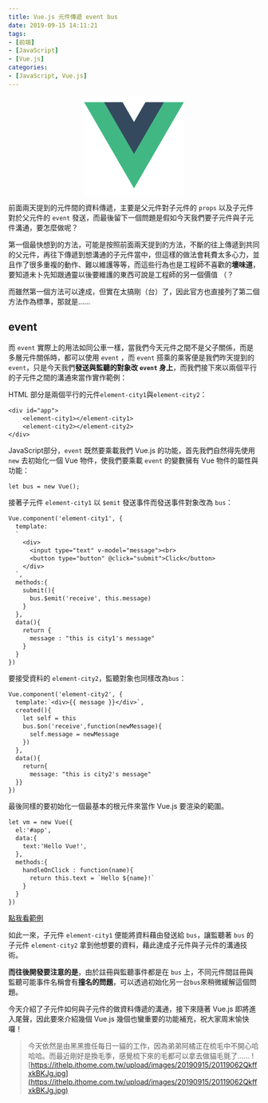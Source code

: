 ```yaml
---
title: Vue.js 元件傳遞 event bus
date: 2019-09-15 14:11:21
tags:
- [前端]
- [JavaScript]
- [Vue.js]
categories: 
- [JavaScript, Vue.js]
---
```


<div style="display:flex;justify-content:center;">
  <img style="object-fit:cover;" src='/images/vue-logo.png' width='200px' height='200px' />
</div>

前面兩天提到的元件間的資料傳遞，主要是父元件對子元件的 `props` 以及子元件對於父元件的 `event` 發送，而最後留下一個問題是假如今天我們要子元件與子元件溝通，要怎麼做呢？

第一個最快想到的方法，可能是按照前面兩天提到的方法，不斷的往上傳遞到共同的父元件，再往下傳遞到想溝通的子元件當中，但這樣的做法會耗費太多心力，並且作了很多重複的動作、難以維護等等，而這些行為也是工程師不喜歡的**壞味道**，要知道未卜先知跟通靈以後要維護的東西可說是工程師的另一個價值 （？

而雖然第一個方法可以達成，但實在太搞剛（台）了，因此官方也直接列了第二個方法作為標準，那就是……

## event

而 `event` 實際上的用法如同公車一樣，當我們今天元件之間不是父子關係，而是多層元件關係時，都可以使用 `event` ，而 `event` 搭乘的乘客便是我們昨天提到的 `event`，只是今天我們**發送與監聽的對象改 `event` 身上**，而我們接下來以兩個平行的子元件之間的溝通來當作實作範例：

HTML 部分是兩個平行的元件`element-city1`與`element-city2`：

```
<div id="app">
    <element-city1></element-city1>
    <element-city2></element-city2>
</div>
```

JavaScript部分，`event` 既然要乘載我們 Vue.js 的功能，首先我們自然得先使用 `new` 去初始化一個 Vue 物件，使我們要乘載 `event` 的變數擁有 Vue 物件的屬性與功能：

```
let bus = new Vue();
```

接著子元件 `element-city1` 以 `$emit` 發送事件而發送事件對象改為 `bus`：
```
Vue.component('element-city1', {
  template:
  `
    <div>
      <input type="text" v-model="message"><br>
      <button type="button" @click="submit">Click</button>
    </div>
  `,
  methods:{
    submit(){
      bus.$emit('receive', this.message)
    }
  },
  data(){
    return {
      message : "this is city1's message"
    }
  }
})
```

要接受資料的 `element-city2`，監聽對象也同樣改為`bus`：

```
Vue.component('element-city2', {
  template:`<div>{{ message }}</div>`,
  created(){
    let self = this
    bus.$on('receive',function(newMessage){
      self.message = newMessage
    })
  },
  data(){
    return{
      message: "this is city2's message"
  }}
})
```

最後同樣的要初始化一個最基本的根元件來當作 Vue.js 要渲染的範圍。

```
let vm = new Vue({
  el:'#app',
  data:{
    text:'Hello Vue!',
  },
  methods:{
    handleOnClick : function(name){
      return this.text = `Hello ${name}!`
    }
  }
})
```

[點我看範例](https://codepen.io/ShawnLin0201/pen/OJLwpap)

如此一來，子元件 `element-city1` 便能將資料藉由發送給 `bus`，讓監聽著 `bus` 的子元件 `element-city2` 拿到他想要的資料，藉此達成子元件與子元件的溝通技術。

**而往後開發要注意的是**，由於註冊與監聽事件都是在 `bus` 上，不同元件間註冊與監聽可能事件名稱會有**撞名的問題**，可以透過初始化另一台`bus`來稍微緩解這個問題。

今天介紹了子元件如何與子元件的做資料傳遞的溝通，接下來隨著 Vue.js 即將進入尾聲，因此要來介紹幾個 Vue.js 幾個也蠻重要的功能補充，祝大家周末愉快囉！

> 今天依然是由黑黑擔任每日一貓的工作，因為弟弟阿橘正在梳毛中不開心哈哈哈。而最近剛好是換毛季，感覺梳下來的毛都可以拿去做貓毛氈了......
> ![https://ithelp.ithome.com.tw/upload/images/20190915/20119062QkffxkBKJg.jpg](https://ithelp.ithome.com.tw/upload/images/20190915/20119062QkffxkBKJg.jpg)
